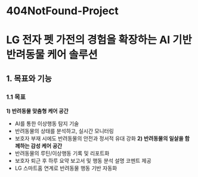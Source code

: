 # 404NotFound-Project

# LG 전자 펫 가전의 경험을 확장하는 AI 기반 반려동물 케어 솔루션
## 1. 목표와 기능

### 1.1 목표
**1) 반려동물 맞춤형 케어 공간**
- AI를 통한 이상행동 탐지 기술
- 반려동물의 상태를 분석하고, 실시간 모니터링
- 보호자 부재 시에도 반려동물의 안전과 정서적 유대 강화
**2) 반려동물의 일살을 함께하는 감성 케어 공간**
- 반려동물의 루틴/이상행동 기록 및 리포트화
- 보호자 퇴근 후 하루 요약 보고서 및 행동 분석 설명 코멘트 제공
- LG 스마트홈 연계로 반려동물 행동 기반 자동화
